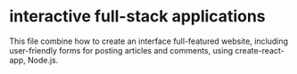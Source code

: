 # interactive full-stack applications
This file combine  how to create an interface full-featured website, including user-friendly forms for posting articles and comments,
using  create-react-app, Node.js.
